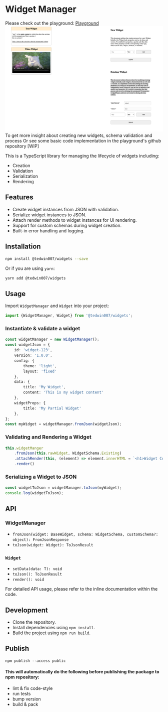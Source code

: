 # Widget Manager

Please check out the playground:
[Playground](https://main--friendly-sunburst-260760.netlify.app/)
![Site](src/lib/assets/site.png?raw=true "Site")
To get more insight about creating new widgets, schema validation and process
Or see some basic code implementation in the playground's github repository [WIP]

This is a TypeScript library for managing the lifecycle of widgets including:
- Creation
- Validation
- Serialization
- Rendering

## Features

- Create widget instances from JSON with validation.
- Serialize widget instances to JSON.
- Attach render methods to widget instances for UI rendering.
- Support for custom schemas during widget creation.
- Built-in error handling and logging.

## Installation

```sh
npm install @tedwin007/widgets --save
```

Or if you are using `yarn`:

```sh
yarn add @tedwin007/widgets
```

## Usage

Import `WidgetManager` and `Widget` into your project:

```typescript
import {WidgetManager, Widget} from '@tedwin007/widgets';
```

### Instantiate & validate a widget

```typescript
const widgetManager = new WidgetManager();
const widgetJson = {
    id: 'widget-123',
    version: '1.0.0',
    config: {
        theme: 'light',
        layout: 'fixed'
    },
    data: {
        title: 'My Widget',
        content: 'This is my widget content'
    },
    widgetProps: {
        title: 'My Partial Widget'
    },
};
const myWidget = widgetManager.fromJson(widgetJson); 
```

### Validating and Rendering a Widget

```typescript
this.widgetManger
    .fromJson(this.rawWidget, WidgetSchema.Existing)
    .attachRender(this, (element) => element.innerHTML = `<h1>Widget Content</h1>`)
    .render()
```

### Serializing a Widget to JSON

```typescript
const widgetToJson = widgetManager.toJson(myWidget);
console.log(widgetToJson);
```

## API

### WidgetManager

- ```fromJson(widget: BaseWidget, schema: WidgetSchema, customSchema?: object): FromJsonResponse```
- `toJson(widget: Widget): ToJsonResult`

### `Widget`

- `setData(data: T): void`
- `toJson(): ToJsonResult`
- `render(): void`

For detailed API usage, please refer to the inline documentation within the code.

## Development

- Clone the repository.
- Install dependencies using `npm install`.
- Build the project using `npm run build`.

## Publish

```shell
npm publish --access public
```

#### This will automatically do the following before publishing the package to npm repository:

- lint & fix code-style
- run tests
- bump version
- build & pack



